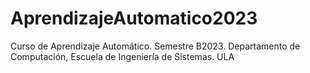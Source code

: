 # AprendizajeAutomatico2023
Curso de Aprendizaje Automático. Semestre B2023. Departamento de Computación, Escuela de Ingeniería de Sistemas. ULA
